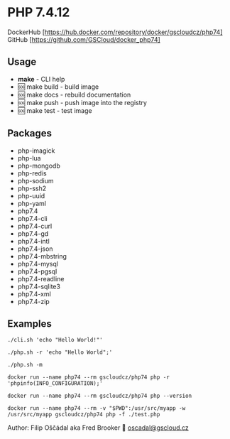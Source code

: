 # PHP 7.4.12

DockerHub [https://hub.docker.com/repository/docker/gscloudcz/php74]  
GitHub [https://github.com/GSCloud/docker_php74]

## Usage

* **make** - CLI help
* 🆘 make build - build image
* 🆘 make docs - rebuild documentation
* 🆘 make push - push image into the registry
* 🆘 make test - test image

## Packages

* php-imagick
* php-lua
* php-mongodb
* php-redis
* php-sodium
* php-ssh2
* php-uuid
* php-yaml
* php7.4
* php7.4-cli
* php7.4-curl
* php7.4-gd
* php7.4-intl
* php7.4-json
* php7.4-mbstring
* php7.4-mysql
* php7.4-pgsql
* php7.4-readline
* php7.4-sqlite3
* php7.4-xml
* php7.4-zip

## Examples

`./cli.sh 'echo "Hello World!"'`  

`./php.sh -r 'echo "Hello World";'`  

`./php.sh -m`

`docker run --name php74 --rm gscloudcz/php74 php -r 'phpinfo(INFO_CONFIGURATION);'`

`docker run --name php74 --rm gscloudcz/php74 php --version`

`docker run --name php74 --rm -v "$PWD":/usr/src/myapp -w /usr/src/myapp gscloudcz/php74 php -f ./test.php`

Author: Filip Oščádal aka Fred Brooker 💌 <oscadal@gscloud.cz>

